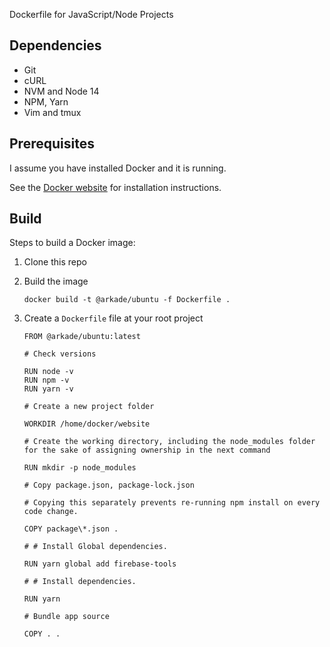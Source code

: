 Dockerfile for JavaScript/Node Projects

## Dependencies

- Git
- cURL
- NVM and Node 14
- NPM, Yarn
- Vim and tmux

## Prerequisites

I assume you have installed Docker and it is running.

See the [Docker website](http://www.docker.io/gettingstarted/#h_installation) for installation instructions.

## Build

Steps to build a Docker image:

1.  Clone this repo
2.  Build the image

        docker build -t @arkade/ubuntu -f Dockerfile .

3.  Create a `Dockerfile` file at your root project

        FROM @arkade/ubuntu:latest

        # Check versions

        RUN node -v
        RUN npm -v
        RUN yarn -v

        # Create a new project folder

        WORKDIR /home/docker/website

        # Create the working directory, including the node_modules folder for the sake of assigning ownership in the next command

        RUN mkdir -p node_modules

        # Copy package.json, package-lock.json

        # Copying this separately prevents re-running npm install on every code change.

        COPY package\*.json .

        # # Install Global dependencies.

        RUN yarn global add firebase-tools

        # # Install dependencies.

        RUN yarn

        # Bundle app source

        COPY . .
